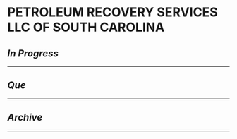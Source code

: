 # PETROLEUM RECOVERY SERVICES LLC OF SOUTH CAROLINA

## *In Progress*

--------------------

## *Que*

-----------------------------------
## *Archive*

-----------------------------------

